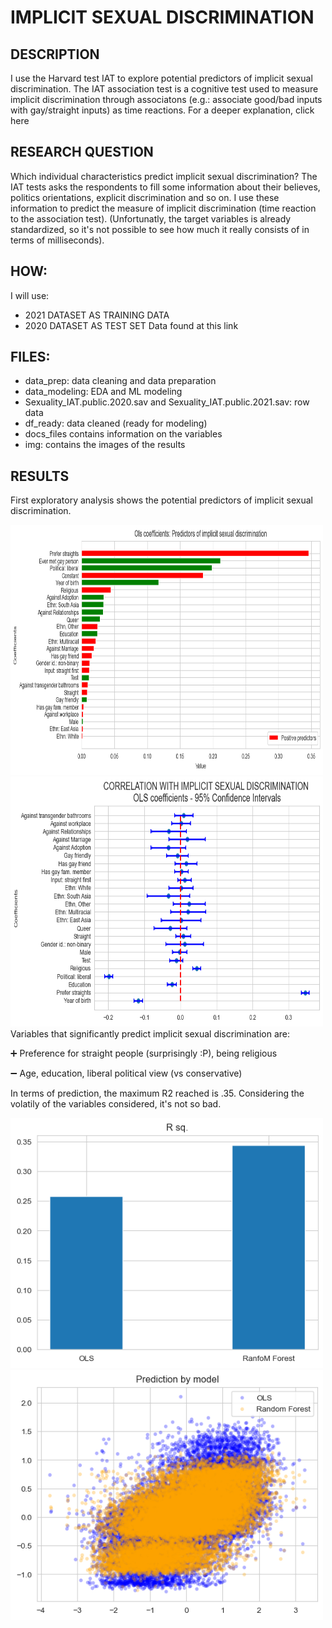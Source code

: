 # IMPLICIT SEXUAL DISCRIMINATION
## DESCRIPTION
I use the Harvard test IAT to explore potential predictors of implicit sexual discrimination. The IAT association test is a cognitive test used to measure implicit discrimination through associatons (e.g.: associate good/bad inputs with gay/straight inputs) as time reactions. For a deeper explanation, click here


## RESEARCH QUESTION
Which individual characteristics predict implicit sexual discrimination? The IAT tests asks the respondents to fill some information about their believes, politics orientations, explicit discrimination and so on. I use these information to predict the measure of implicit discrimination (time reaction to the association test).
(Unfortunatly, the target variables is already standardized, so it's not possible to see how much it really consists of in terms of milliseconds).

## HOW:
I will use:
- 2021 DATASET AS TRAINING DATA
- 2020 DATASET AS TEST SET Data found at this link

## FILES: 
- data_prep: data cleaning and data preparation
- data_modeling: EDA and ML modeling
- Sexuality_IAT.public.2020.sav and Sexuality_IAT.public.2021.sav: row data
- df_ready: data cleaned (ready for modeling)
- docs_files contains information on the variables
- img: contains the images of the results

## RESULTS
First exploratory analysis shows the potential predictors of implicit sexual discrimination. 

[<img src="https://github.com/tommella90/Predicting-sexual-discrimination/blob/main/img/ols_coeff.png" width="500" height="400">](https://github.com/tommella90/Tommy_Portfolio) [<img src="https://github.com/tommella90/Predicting-sexual-discrimination/blob/main/img/ols_coeff_ci.png" width="500" height="400">](https://github.com/tommella90/Tommy_Portfolio)
Variables that significantly predict implicit sexual discrimination are:

:heavy_plus_sign: Preference for straight people (surprisingly :P), being religious

:heavy_minus_sign: Age, education, liberal political view (vs conservative)

In terms of prediction, the maximum R2 reached is .35. Considering the volatily of the variables considered, it's not so bad. 

[<img src="https://github.com/tommella90/Predicting-sexual-discrimination/blob/main/img/r2.png" width="500" height="400">](https://github.com/tommella90/Tommy_Portfolio) [<img src="https://github.com/tommella90/Predicting-sexual-discrimination/blob/main/img/prediction.png" width="500" height="400">](https://github.com/tommella90/Tommy_Portfolio)

